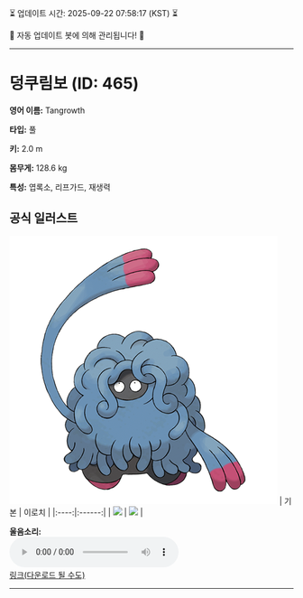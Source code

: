
⏳ 업데이트 시간: 2025-09-22 07:58:17 (KST) ⏳

🤖 자동 업데이트 봇에 의해 관리됩니다! 🤖

---

# 덩쿠림보 (ID: 465)
**영어 이름:** Tangrowth

**타입:** 풀

**키:** 2.0 m

**몸무게:** 128.6 kg

**특성:** 엽록소, 리프가드, 재생력

## 공식 일러스트
![](https://raw.githubusercontent.com/PokeAPI/sprites/master/sprites/pokemon/other/official-artwork/465.png)
| 기본 | 이로치 |
|:----:|:------:|
| <img src="http://play.pokemonshowdown.com/sprites/ani/tangrowth.gif" width="200"> | <img src="http://play.pokemonshowdown.com/sprites/ani-shiny/tangrowth.gif" width="200"> |

**울음소리:**<br><audio controls src="https://raw.githubusercontent.com/PokeAPI/cries/main/cries/pokemon/latest/465.ogg"></audio><br> [링크(다운로드 될 수도)](https://raw.githubusercontent.com/PokeAPI/cries/main/cries/pokemon/latest/465.ogg)


---
